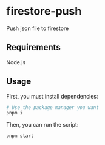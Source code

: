 # firestore-push

Push json file to firestore

## Requirements

Node.js

## Usage

First, you must install dependencies:

```bash
# Use the package manager you want
pnpm i
```

Then, you can run the script:

```bash
pnpm start
```

